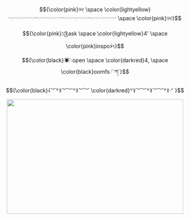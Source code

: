 
$${\color{pink}୨୧ \space \color{lightyellow}𓎢𓎠𓎟𓎠𓎡𓎢𓎠𓎟𓎠𓎡𓎢𓎠𓎟𓎠𓎡𓎢𓎠𓎟𓎠𓎡 \space \color{pink}୨୧}$$




$${\color{pink}؛༊ask \space \color{lightyellow}4' \space \color{pink}inspo۶ৎ}$$






$${\color{black}🕷𓆩open \space \color{darkred}4, \space \color{black}oomfs𓆪´ཀ`}$$




$${\color{black}⸸︶꒷꒦︶︶꒷꒦︶︶ \color{darkred}꒷꒦︶︶꒷꒦︶︶꒷꒦‧⁺ }$$



<p align="center">
  <img width="460" height="300" src="https://github.com/user-attachments/assets/d66eae35-dbb2-43e1-9e98-3d846ccf591d">
</p>











